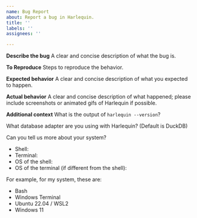 ```yaml
---
name: Bug Report
about: Report a bug in Harlequin.
title: ''
labels: ''
assignees: ''

---
```


**Describe the bug**
A clear and concise description of what the bug is.

**To Reproduce**
Steps to reproduce the behavior.

**Expected behavior**
A clear and concise description of what you expected to happen.

**Actual behavior**
A clear and concise description of what happened; please include screenshots or animated gifs of Harlequin if possible.

**Additional context**
What is the output of `harlequin --version`?

What database adapter are you using with Harlequin? (Default is DuckDB)

Can you tell us more about your system?
- Shell:
- Terminal:
- OS of the shell:
- OS of the terminal (if different from the shell):

For example, for my system, these are:
- Bash
- Windows Terminal
- Ubuntu 22.04 / WSL2
- Windows 11